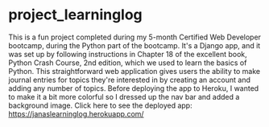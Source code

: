 # project_learninglog
This is a fun project completed during my 5-month Certified Web Developer bootcamp, during the Python part of the bootcamp.
It's a Django app, and it was set up by following instructions in Chapter 18 of the excellent book, Python Crash Course, 2nd edition, which we used to learn the basics of Python.
This straightforward web application gives users the ability to make journal entries for topics they're interested in by creating an account and adding any number of topics.
Before deploying the app to Heroku, I wanted to make it a bit more colorful so I dressed up the nav bar and added a background image.
Click here to see the deployed app:  https://janaslearninglog.herokuapp.com/
